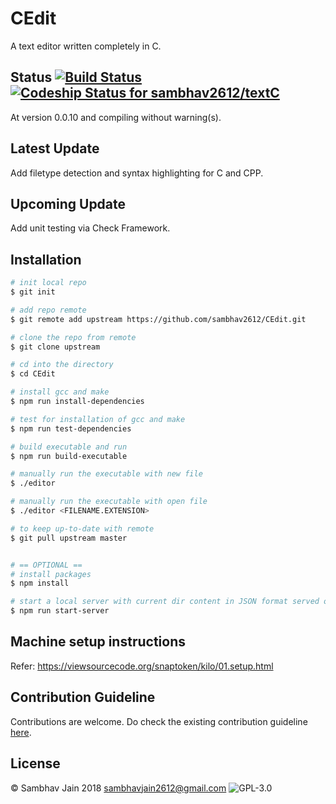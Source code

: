 # CEdit

A text editor written completely in C.

## Status [![Build Status](https://travis-ci.org/sambhav2612/textC.svg?branch=master)](https://travis-ci.org/sambhav2612/textC) [ ![Codeship Status for sambhav2612/textC](https://app.codeship.com/projects/dd04a380-f7c1-0135-594b-7af7195f2991/status?branch=master)](https://app.codeship.com/projects/277969)

At version 0.0.10 and compiling without warning(s).

## Latest Update

Add filetype detection and syntax highlighting for C and CPP.

## Upcoming Update

Add unit testing via Check Framework.

## Installation

```bash
# init local repo
$ git init

# add repo remote
$ git remote add upstream https://github.com/sambhav2612/CEdit.git

# clone the repo from remote
$ git clone upstream

# cd into the directory
$ cd CEdit

# install gcc and make
$ npm run install-dependencies

# test for installation of gcc and make
$ npm run test-dependencies

# build executable and run
$ npm run build-executable

# manually run the executable with new file
$ ./editor

# manually run the executable with open file
$ ./editor <FILENAME.EXTENSION>

# to keep up-to-date with remote
$ git pull upstream master


# == OPTIONAL ==
# install packages 
$ npm install

# start a local server with current dir content in JSON format served online
$ npm run start-server
```

## Machine setup instructions

Refer: https://viewsourcecode.org/snaptoken/kilo/01.setup.html

## Contribution Guideline

Contributions are welcome. Do check the existing contribution guideline [here](https://github.com/sambhav2612/CEdit/blob/master/.github/CONTRIBUTING.md).

## License

© Sambhav Jain 2018 [sambhavjain2612@gmail.com](mailto:sambhavjain2612@gmail.com)
![GPL-3.0](http://200billionscandal.typepad.com/.a/6a00d83451da3169e20147e36f3e4a970b-800wi)
